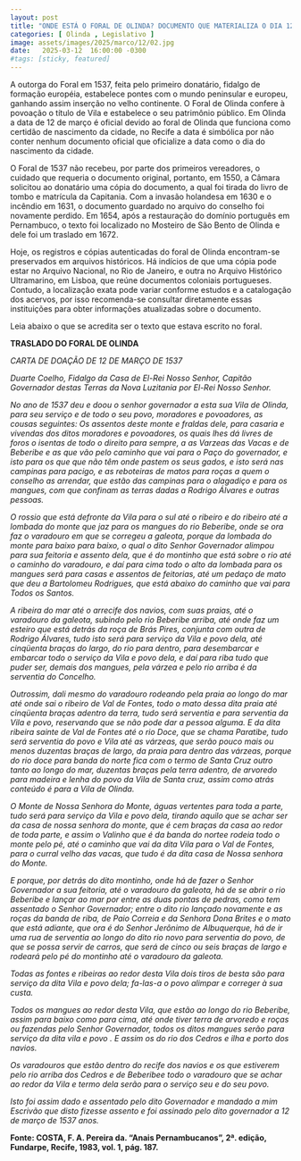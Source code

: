 ```yaml
---
layout: post
title: "ONDE ESTÁ O FORAL DE OLINDA? DOCUMENTO QUE MATERIALIZA O DIA 12 DE MARÇO"
categories: [ Olinda , Legislativo ]
image: assets/images/2025/marco/12/02.jpg
date:   2025-03-12  16:00:00 -0300
#tags: [sticky, featured]
---
```

A outorga do Foral em 1537, feita pelo primeiro donatário, fidalgo de formação européia, estabelece pontes com o mundo peninsular e europeu, ganhando assim inserção no velho continente. O Foral de Olinda confere à povoação o título de Vila e estabelece o seu patrimônio público. Em Olinda a data de 12 de março é oficial devido ao foral de Olinda que funciona como certidão de nascimento da cidade, no Recife a data é simbólica por não conter nenhum documento oficial que oficialize a data como o dia do nascimento da cidade.

O Foral de 1537 não recebeu, por parte dos primeiros vereadores, o cuidado que requeria o documento original, portanto, em 1550, a Câmara solicitou ao donatário uma cópia do documento, a qual foi tirada do livro de tombo e matrícula da Capitania. Com a invasão holandesa em 1630 e o incêndio em 1631, o documento guardado no arquivo do conselho foi novamente perdido. Em 1654, após a restauração do domínio português em Pernambuco, o texto foi localizado no Mosteiro de São Bento de Olinda e dele foi um traslado em 1672.

Hoje, os registros e cópias autenticadas do foral de Olinda encontram-se preservados em arquivos históricos. Há indícios de que uma cópia pode estar no Arquivo Nacional, no Rio de Janeiro, e outra no Arquivo Histórico Ultramarino, em Lisboa, que reúne documentos coloniais portugueses. Contudo, a localização exata pode variar conforme estudos e a catalogação dos acervos, por isso recomenda-se consultar diretamente essas instituições para obter informações atualizadas sobre o documento.

Leia abaixo o que se acredita ser o texto que estava escrito no foral.

**TRASLADO DO FORAL DE OLINDA**

_CARTA DE DOAÇÃO DE 12 DE MARÇO DE 1537_

_Duarte Coelho, Fidalgo da Casa de El-Rei Nosso Senhor, Capitão Governador destas Terras da Nova Luzitania por El-Rei Nosso Senhor._

_No ano de 1537 deu e doou o senhor governador a esta sua Vila de Olinda, para seu serviço e de todo o seu povo, moradores e povoadores, as cousas seguintes: Os assentos deste monte e fraldas dele, para casaria e vivendas dos ditos moradores e povoadores, os quais lhes dá livres de foros o isentas de todo o direito para sempre, a as Varzeas das Vacas e de Beberibe e as que vão pelo caminho que vai para o Paço do governador, e isto para os que que não têm onde pastem os seus gados, e isto será nas campinas para pacigo, e as reboteiras de matos para roças a quem o conselho as arrendar, que estão das campinas para o alagadiço e para os mangues, com que confinam as terras dadas a Rodrigo Álvares e outras pessoas._

_O rossio que está defronte da Vila para o sul até o ribeiro e do ribeiro até a lombada do monte que jaz para os mangues do rio Beberibe, onde se ora faz o varadouro em que se corregeu a galeota, porque da lombada do monte para baixo para baixo, o qual o dito Senhor Governador alimpou para sua feitoria e assento dela, que é do montinho que está sobre o rio até o caminho do varadouro, e daí para cima todo o alto da lombada para os mangues será para casas e assentos de feitorias, até um pedaço de mato que deu a Bartolomeu Rodrigues, que está abaixo do caminho que vai para Todos os Santos._

_A ribeira do mar até o arrecife dos navios, com suas praias, até o varadouro da galeota, subindo pelo rio Beberibe arriba, até onde faz um esteiro que está detrás da roça de Brás Pires, conjunta com outra de Rodrigo Álvares, tudo isto será para serviço da Vila e povo dela, até cinqüenta braças do largo, do rio para dentro, para desembarcar e embarcar todo o serviço da Vila e povo dela, e daí para riba tudo que puder ser, demais dos mangues, pela várzea e pelo rio arriba é da serventia do Concelho._

_Outrossim, dali mesmo do varadouro rodeando pela praia ao longo do mar até onde sai o ribeiro de Val de Fontes, todo o mato dessa dita praia até cinqüenta braças adentro da terra, tudo será serventia e para serventia da Vila e povo, reservando que se não pode dar a pessoa alguma. E da dita ribeira sainte de Val de Fontes até o rio Doce, que se chama Paratibe, tudo será serventia do povo e Vila até as várzeas, que serão pouco mais ou menos duzentas braças de largo, da praia para dentro das várzeas, porque do rio doce para banda do norte fica com o termo de Santa Cruz outro tanto ao longo do mar, duzentas braças pela terra adentro, de arvoredo para madeira e lenha do povo da Vila de Santa cruz, assim como atrás conteúdo é para a Vila de Olinda._

_O Monte de Nossa Senhora do Monte, águas vertentes para toda a parte, tudo será para serviço da Vila e povo dela, tirando aquilo que se achar ser da casa de nossa senhora do monte, que é cem braças da casa ao redor de toda parte, e assim o Valinho que é da banda do nortee rodeia todo o monte pelo pé, até o caminho que vai da dita Vila para o Val de Fontes, para o curral velho das vacas, que tudo é da dita casa de Nossa senhora do Monte._

_E porque, por detrás do dito montinho, onde há de fazer o Senhor Governador a sua feitoria, até o varadouro da galeota, há de se abrir o rio Beberibe e lançar ao mar por entre as duas pontas de pedras, como tem assentado o Senhor Governador; entre o dito rio lançado novamente e as roças da banda de riba, de Paio Correia e da Senhora Dona Brites e o mato que está adiante, que ora é do Senhor Jerônimo de Albuquerque, há de ir uma rua de serventia ao longo do dito rio novo para serventia do povo, de que se possa servir de carros, que será de cinco ou seis braças de largo e rodeará pelo pé do montinho até o varadouro da galeota._

_Todas as fontes e ribeiras ao redor desta Vila dois tiros de besta são para serviço da dita Vila e povo dela; fa-las-a o povo alimpar e correger à sua custa._

_Todos os mangues ao redor desta Vila, que estão ao longo do rio Beberibe, assim para baixo como para cima, até onde tiver terra de arvoredo e roças ou fazendas pelo Senhor Governador, todos os ditos mangues serão para serviço da dita vila e povo . E assim os do rio dos Cedros e ilha e porto dos navios._

_Os varadouros que estão dentro do recife dos navios e os que estiverem pelo rio arriba dos Cedros e de Beberibee todo o varadouro que se achar ao redor da Vila e termo dela serão para o serviço seu e do seu povo._

_Isto foi assim dado e assentado pelo dito Governador e mandado a mim Escrivão que disto fizesse assento e foi assinado pelo dito governador a 12 de março de 1537 anos._

**Fonte: COSTA, F. A. Pereira da. “Anais Pernambucanos”, 2ª. edição, Fundarpe, Recife, 1983, vol. 1, pág. 187.**
